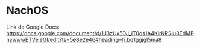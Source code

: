# NachOS

Link de Google Docs:
https://docs.google.com/document/d/1J3zUx50J_iT0os1A4KirKRSIu8EdMPnywwwETVeleGI/edit?ts=5e8e2e46#heading=h.bq1ggjgl5ma8
